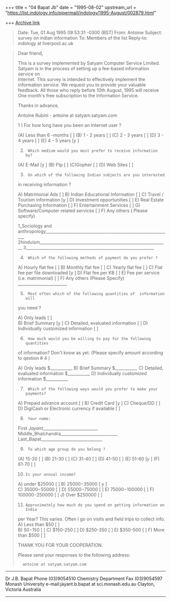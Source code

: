 +++
title = "04 Bapat Jb"
date = "1995-08-02"
upstream_url = "https://list.indology.info/pipermail/indology/1995-August/002879.html"

+++
[Archive link](https://list.indology.info/pipermail/indology/1995-August/002879.html)

> Date:          Tue, 01 Aug 1995 09:53:31 -0300 (BST)
> From:          Antoine <antoine at satyam.satyam.com>
> Subject:       survey on indian information
> To:            Members of the list <indology at liverpool.ac.uk>
> Reply-to:      indology at liverpool.ac.uk

> Dear friend,  
> 	
> 	This is a survey implemented by Satyam Computer Service Limited.
> Satyam is in the process of setting up a fee-based information service on  
> Internet. This survey is intended to effectively implement the information 
> service. We request you to provide your valuable feedback. All those who
> reply before 10th August, 1995 will receive One month's free subscription
> to the Information Service.
> 
>  Thanks in advance,
> 
>  Antoine Rubini - antoine at satyam.satyam.com
> 
> 1 )     For how  long have you been an Internet user ?
> 		
> 	(A)  Less  than 6 -months                               [  ]
> 	(B)  1 - 2 years                                        [  ]
> 	(C)  2 - 3 years                                        [  ]
> 	(D)  3 - 4 years                                        [  ]
> 	(E)  4 - 5 years                                        [y  ]
> 
> 2)      Which medium would you most prefer to receive information by?
> 
> 	(A) E-Mail                                              [y  ]
> 	(B) Ftp                                                 [  ]
> 	(C)Gopher                                               [  ]
> 	(D) Web Sites                                           [  ]
> 
> 3)      On which of the following Indian subjects are you interested 
> 	in receiving information ?
> 
> 	A)  Matrimonial Ads                                     [  ]
> 	B)  Indian Educational Information                      [  ]
> 	C)  Travel / Tourism information                        [y  ]
> 	D)  Investment opportunities                            [  ]
> 	E)  Real Estate Purchasing Information                  [  ]
> 	F)  Entertainment Services                              [  ]
> 	G)  Software/Computer related services                  [  ]
> 	F)  Any others ( Please specify)
> 		
> 	1_Sociology and anthropology______________________________________________________________
> 	2hinduism_______________________________________________________________
> 	3_______________________________________________________________
> 
> 4)      Which of the following methods of payment do you prefer ?               
> 
> 	A) Hourly flat fee                                      [  ]
> 	B) Monthly flat fee                                     [  ]
> 	C) Yearly flat fee                                      [  ]
> 	C) Flat fee per file downloaded                         [y  ]
> 	D) Flat fee per KB                                      [  ]
> 	E) Fee per service (i.e. matrimonial)                   [  ]
> 	F) Any others (Please Specify)  ________________________
> 	
> 5)      Most often which of the following quantities of  information will 
> 	you need ?
> 	
> 	A) Only leads                                           [  ]                           
> 	B) Brief Summary                                        [y  ]
> 	C) Detailed, evaluated  information                     [  ]
> 	D) Individually customized information                  [  ]
> 
> 
> 
> 6)      How much would you be willing to pay for the following quantities 
> 	of information? Don't know as yet.
> 	(Please specify amount according to qestion # 4 )
> 	
> 	A) Only leads                                   $___________
> 	B) Brief Summary                                $___________
> 	C) Detailed, evaluated information              $___________
> 	D) Individually customized information          $___________
> 
> 7)      Which of the following ways would you prefer to make your payments?
> 	
> 	A) Prepaid advance account                               [  ] 
> 	B) Credit Card                                           [y  ] 
> 	C) Cheque/DD                                             [  ]
> 	D) DigiCash or Electronic currency if available          [  ]
> 
> 8)      Your name: 
> 	First _Jayant____________________________
> 	Middle_Bhalchandra____________________________
> 	Last_Bapat______________________________
> 
> 9)      To which age group do you belong ?
> 		
> 	(A)  15-20                                              [  ]
> 	(B)  21-30                                              [  ]
> 	(C)  31-40                                              [  ]
> 	(D)  41-50                                              [  ]
> 	(E)  51-60                                              [y  ]
> 	(F)  61-70                                              [  ]
> 
> 10)     Is your annual income?
> 
> 	A)  under $25000                                        [  ]
> 	B)  $25000-$35000                                       [ y ]    
> 	C)  $35000-$55000                                       [  ]
> 	D)  $55000-$75000                                       [  ]
> 	E)  $75000-$100000                                      [  ]
> 	F)  $100000-$250000                                     [  ]
> 	J)   Over $250000                                       [  ]
> 
> 11)     Approximately how much do you spend on getting information on India 
> 	per Year?
>       This varies. Often I go on visits and field trips to collect 
info.
> 	A)  Less than $50                                       [  ]                            
> 	B)   $50-$150                                           [  ]
> 	C)   $150-250                                           [  ]
> 	D)   $250-350                                           [  ]
> 	E)   $350-500                                           [  ]
> 	F)   More than $500                                     [  ]
> 
> 
> 	THANK YOU FOR YOUR COOPERATION. 
> 	 
> 	Please send your responses to the following address:
> 	
> 		antoine at satyam.satyam.com     
>  
> 
____________________________________________________________________
Dr J.B. Bapat                                     Phone (03)9054510
Chemistry Department                              Fax   (03)9054597 
Monash University           e-mail:jayant.b.bapat at sci.monash.edu.au
Clayton, Victoria
Australia
____________________________________________________________________










